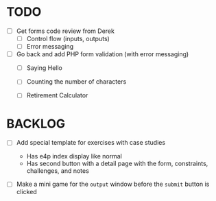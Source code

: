 # TODO

- [ ] Get forms code review from Derek
	- [ ] Control flow (inputs, outputs)
	- [ ] Error messaging
- [ ] Go back and add PHP form validation (with error messaging)
	- [ ] Saying Hello
	- [ ] Counting the number of characters
	- [ ] Retirement Calculator







# BACKLOG
- [ ] Add special template for exercises with case studies
	- Has e4p index display like normal
	- Has second button with a detail page with the form, constraints, challenges, and notes
- [ ] Make a mini game for the `output` window before the `submit` button is clicked


